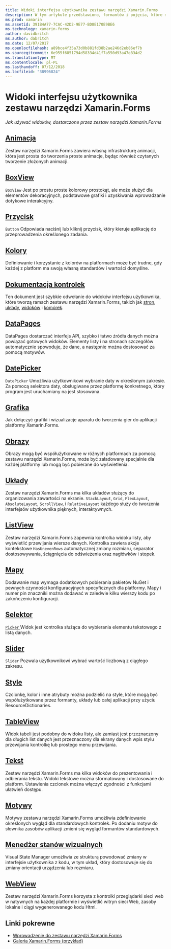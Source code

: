 ```yaml
---
title: Widoki interfejsu użytkownika zestawu narzędzi Xamarin.Forms
description: W tym artykule przedstawiono, formantów i pojęcia, które mogą być używane podczas tworzenia interfejsu użytkownika w aplikacji platformy Xamarin.Forms.
ms.prod: xamarin
ms.assetid: 391B4A77-7CAC-42D2-9E77-BD8E170E9BE6
ms.technology: xamarin-forms
author: davidbritch
ms.author: dabritch
ms.date: 12/07/2017
ms.openlocfilehash: a89bce4f35a73d0b881fd38b2ae246d2eb86ef7b
ms.sourcegitcommit: 6e955f6851794d58334d41f7a550d93a47e834d2
ms.translationtype: MT
ms.contentlocale: pl-PL
ms.lasthandoff: 07/12/2018
ms.locfileid: "38996824"
---
```

# <a name="xamarinforms-user-interface-views"></a>Widoki interfejsu użytkownika zestawu narzędzi Xamarin.Forms

_Jak używać widoków, dostarczone przez zestaw narzędzi Xamarin.Forms_

## <a name="animationanimationindexmd"></a>[Animacja](animation/index.md)

Zestaw narzędzi Xamarin.Forms zawiera własną infrastrukturę animacji, która jest prosta do tworzenia proste animacje, będąc również czytanych tworzenie złożonych animacji.

## <a name="boxviewboxviewmd"></a>[BoxView](boxview.md)

`BoxView` Jest po prostu proste kolorowy prostokąt, ale może służyć dla elementów dekoracyjnych, podstawowe grafiki i uzyskiwania wprowadzanie dotykowe interakcyjny.

## <a name="buttonbuttonmd"></a>[Przycisk](button.md)

`Button` Odpowiada naciśnij lub kliknij przycisk, który kieruje aplikację do przeprowadzenia określonego zadania.

## <a name="colorscolorsmd"></a>[Kolory](colors.md)

Definiowanie i korzystanie z kolorów na platformach może być trudne, gdy każdej z platform ma swoją własną standardów i wartości domyślne.

## <a name="controls-referencecontrolsindexmd"></a>[Dokumentacja kontrolek](controls/index.md)

Ten dokument jest szybkie odwołanie do widoków interfejsu użytkownika, które tworzą ramach zestawu narzędzi Xamarin.Forms, takich jak [stron](~/xamarin-forms/user-interface/controls/pages.md), [układy](~/xamarin-forms/user-interface/controls/layouts.md), [widoków](~/xamarin-forms/user-interface/controls/views.md) i [komórek](~/xamarin-forms/user-interface/controls/cells.md).

## <a name="datapagesdatapagesindexmd"></a>[DataPages](datapages/index.md)

DataPages dostarczać interfejs API, szybko i łatwo źródła danych można powiązać gotowych widoków. Elementy listy i na stronach szczegółów automatycznie spowoduje, że dane, a następnie można dostosować za pomocą motywów.

## <a name="datepickerdatepickermd"></a>[DatePicker](datepicker.md)

`DatePicker` Umożliwia użytkownikowi wybranie daty w określonym zakresie. Za pomocą selektora daty, obsługiwane przez platformę konkretnego, który program jest uruchamiany na jest stosowana.

## <a name="graphicsgraphicsindexmd"></a>[Grafika](graphics/index.md)

Jak dołączyć grafiki i wizualizacje aparatu do tworzenia gier do aplikacji platformy Xamarin.Forms.

## <a name="imagesimagesmd"></a>[Obrazy](images.md)

Obrazy mogą być współużytkowane w różnych platformach za pomocą zestawu narzędzi Xamarin.Forms, może być załadowany specjalnie dla każdej platformy lub mogą być pobierane do wyświetlenia.

## <a name="layoutslayoutsindexmd"></a>[Układy](layouts/index.md)

Zestaw narzędzi Xamarin.Forms ma kilka układów służący do organizowania zawartości na ekranie. `StackLayout`, `Grid`, `FlexLayout`, `AbsoluteLayout`, `ScrollView`, i `RelativeLayout` każdego służy do tworzenia interfejsów użytkownika pięknych, interaktywnych.

## <a name="listviewlistviewindexmd"></a>[ListView](listview/index.md)

Zestaw narzędzi Xamarin.Forms zapewnia kontrolka widoku listy, aby wyświetlić przewijania wiersze danych. Kontrolka zawiera akcje kontekstowe `HasUnevenRows` automatycznej zmiany rozmiaru, separator dostosowywania, ściągnięcia do odświeżenia oraz nagłówków i stopek.

## <a name="mapsmapmd"></a>[Mapy](map.md)

Dodawanie map wymaga dodatkowych pobierania pakietów NuGet i pewnych czynności konfiguracyjnych specyficznych dla platformy. Mapy i numer pin znaczniki można dodawać w zaledwie kilku wierszy kodu po zakończeniu konfiguracji.

## <a name="pickerpickerindexmd"></a>[Selektor](picker/index.md)

[ `Picker` ](xref:Xamarin.Forms.Picker) Widok jest kontrolka służąca do wybierania elementu tekstowego z listą danych.

## <a name="sliderslidermd"></a>[Slider](slider.md)

`Slider` Pozwala użytkownikowi wybrać wartość liczbową z ciągłego zakresu.

## <a name="stylesstylesindexmd"></a>[Style](styles/index.md)

Czcionkę, kolor i inne atrybuty można podzielić na style, które mogą być współużytkowane przez formanty, układy lub całej aplikacji przy użyciu ResourceDictionaries.

## <a name="tableviewtableviewmd"></a>[TableView](tableview.md)

Widok tabeli jest podobny do widoku listy, ale zamiast jest przeznaczony dla długich list danych jest przeznaczony dla ekrany danych wpis stylu przewijania kontrolkę lub prostego menu przewijania.

## <a name="texttextindexmd"></a>[Tekst](text/index.md)

Zestaw narzędzi Xamarin.Forms ma kilka widoków do prezentowania i odbierania tekstu. Widoki tekstowe można sformatowany i dostosowane do platform. Ustawienia czcionek można włączyć zgodności z funkcjami ułatwień dostępu.

## <a name="themesthemesindexmd"></a>[Motywy](themes/index.md)

Motywy zestawu narzędzi Xamarin.Forms umożliwia zdefiniowanie określonych wygląd dla standardowych kontrolek. Po dodaniu motyw do słownika zasobów aplikacji zmieni się wygląd formantów standardowych.

## <a name="visual-state-managervisual-state-managermd"></a>[Menedżer stanów wizualnych](visual-state-manager.md)

Visual State Manager umożliwia ze strukturą powodować zmiany w interfejsie użytkownika z kodu, w tym układ, który dostosowuje się do zmiany orientacji urządzenia lub rozmiaru.

## <a name="webviewwebviewmd"></a>[WebView](webview.md)

Zestaw narzędzi Xamarin.Forms korzysta z kontrolki przeglądarki sieci web w natywnych na każdej platformie i wyświetlić witryn sieci Web, zasoby lokalne i ciągi wygenerowanego kodu Html.


## <a name="related-links"></a>Linki pokrewne

- [Wprowadzenie do zestawu narzędzi Xamarin.Forms](~/xamarin-forms/get-started/introduction-to-xamarin-forms.md)
- [Galeria Xamarin.Forms (przykład)](https://developer.xamarin.com/samples/FormsGallery/)
